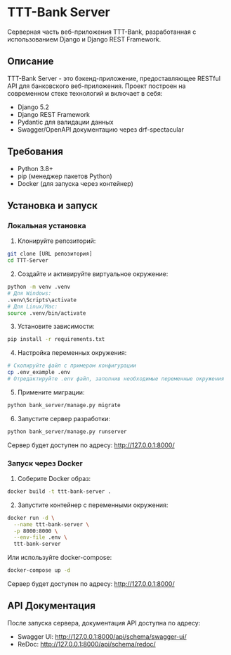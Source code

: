 # TTT-Bank Server

Серверная часть веб-приложения TTT-Bank, разработанная с использованием Django и Django REST Framework.

## Описание

TTT-Bank Server - это бэкенд-приложение, предоставляющее RESTful API для банковского веб-приложения. Проект построен на современном стеке технологий и включает в себя:

- Django 5.2
- Django REST Framework
- Pydantic для валидации данных
- Swagger/OpenAPI документацию через drf-spectacular

## Требования

- Python 3.8+
- pip (менеджер пакетов Python)
- Docker (для запуска через контейнер)

## Установка и запуск

### Локальная установка

1. Клонируйте репозиторий:
```bash
git clone [URL репозитория]
cd TTT-Server
```

2. Создайте и активируйте виртуальное окружение:
```bash
python -m venv .venv
# Для Windows:
.venv\Scripts\activate
# Для Linux/Mac:
source .venv/bin/activate
```

3. Установите зависимости:
```bash
pip install -r requirements.txt
```

4. Настройка переменных окружения:
```bash
# Скопируйте файл с примером конфигурации
cp .env_example .env
# Отредактируйте .env файл, заполнив необходимые переменные окружения
```

5. Примените миграции:
```bash
python bank_server/manage.py migrate
```

6. Запустите сервер разработки:
```bash
python bank_server/manage.py runserver
```

Сервер будет доступен по адресу: http://127.0.0.1:8000/

### Запуск через Docker

1. Соберите Docker образ:
```bash
docker build -t ttt-bank-server .
```

2. Запустите контейнер с переменными окружения:
```bash
docker run -d \
  --name ttt-bank-server \
  -p 8000:8000 \
  --env-file .env \
  ttt-bank-server
```

Или используйте docker-compose:
```bash
docker-compose up -d
```

Сервер будет доступен по адресу: http://127.0.0.1:8000/

## API Документация

После запуска сервера, документация API доступна по адресу:
- Swagger UI: http://127.0.0.1:8000/api/schema/swagger-ui/
- ReDoc: http://127.0.0.1:8000/api/schema/redoc/
